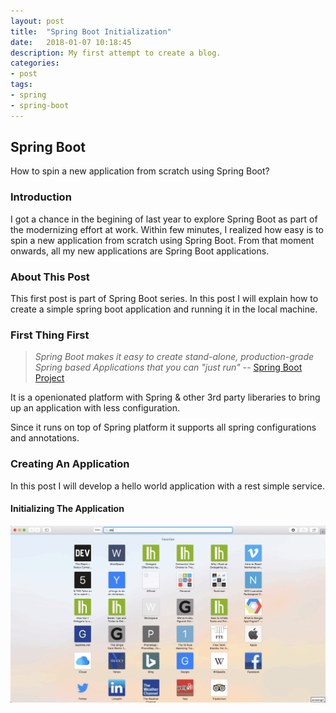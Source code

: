 ```yaml
---
layout: post
title:  "Spring Boot Initialization"
date:   2018-01-07 10:18:45
description: My first attempt to create a blog.
categories:
- post
tags:
- spring
- spring-boot
---
```


## Spring Boot
How to spin a new application from scratch using Spring Boot?

### Introduction
I got a chance in the begining of last year to explore Spring Boot as part of the modernizing effort at work. Within few minutes, I realized how easy is to spin a new application from scratch using Spring Boot. From that moment onwards, all my new applications are Spring Boot applications.

### About This Post
This first post is part of Spring Boot series. In this post I will explain how to create a simple spring boot application and running it in the local machine.

### First Thing First
>_Spring Boot makes it easy to create stand-alone, production-grade Spring based Applications that you can "just run"_ 
-- [Spring Boot Project](https://projects.spring.io/spring-boot/)

It is a openionated platform with Spring & other 3rd party liberaries to bring up an application with less configuration.

Since it runs on top of Spring platform it supports all spring configurations and annotations.

### Creating An Application

In this post I will develop a hello world application with a rest simple service.

#### Initializing The Application

![spring-booot-initialization-gif](/assets/images/spring-boot.gif)

